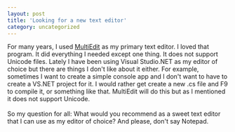 ```yaml
---
layout: post
title: 'Looking for a new text editor'
category: uncategorized
---
```


For many years, I used <a href="http://www.multiedit.com/">MultiEdit</a> as my primary text editor.  I loved that program.  It did everything I needed except one thing.  It does not support Unicode files.  Lately I have been using Visual Studio.NET as my editor of choice but there are things I don't like about it either.  For example, sometimes I want to create a simple console app and I don't want to have to create a VS.NET project for it.  I would rather get create a new .cs file and F9 to compile it, or something like that.  MultiEdit will do this but as I mentioned it does not support Unicode.
<br />
<br />So my question for all: What would you recommend as a sweet text editor that I can use as my editor of choice?  And please, don't say Notepad.

